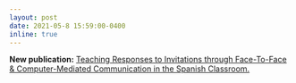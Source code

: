 ```yaml
---
layout: post
date: 2021-05-8 15:59:00-0400
inline: true
---
```


**New publication:** [Teaching Responses to Invitations through Face-To-Face & Computer-Mediated Communication in the Spanish Classroom.](https://scholarworks.iu.edu/journals/index.php/iulcwp/article/view/31835)
